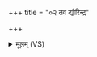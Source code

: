 +++
title = "०२ तव द्यौरिन्द्र"

+++
<details><summary>मूलम् (VS)</summary>

तव॒ द्यौरि॑न्द्र॒ पौंस्यं॑ पृथि॒वी व॑र्धति॒ श्रवः॑। त्वामापः॒ पर्व॑तासश्च हिन्विरे ॥
</details>